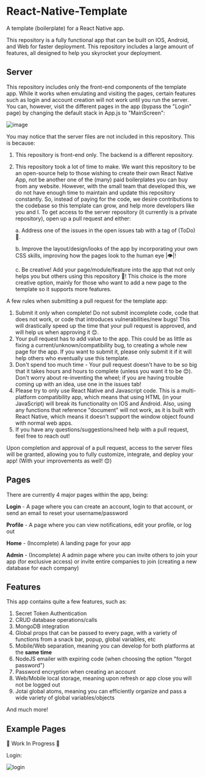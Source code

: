 # React-Native-Template
A template (boilerplate) for a React Native app.

This repository is a fully functional app that can be built on IOS, Android, and Web for faster deployment. This repository includes a large amount of features, all designed to help you skyrocket your deployment.

## Server

This repository includes only the front-end components of the template app. While it works when emulating and visiting the pages, certain features such as login and account creation will not work until you run the server. You can, however, visit the different pages in the app (bypass the "Login" page) by changing the default stack in App.js to "MainScreen":

![image](https://github.com/Javakian12/React-Native-Template/assets/89485382/55c408d3-109f-4401-b8b6-5cdc3f8afd6a)


You may notice that the server files are not included in this repository. This is because:

1. This repository is front-end only. The backend is a different repository.

2. This repository took a lot of time to make. We want this repository to be an open-source help to those wishing to create their own React Native App, not be another one of the (many) paid boilerplates you can buy from any website. However, with the small team that developed this, we do not have enough time to maintain and update this repository constantly. So, instead of paying for the code, we desire contributions to the codebase so this template can grow, and help more developers like you and I. To get access to the server repository (it currently is a private repository), open up a pull request and either:
  
   a. Address one of the issues in the open issues tab with a tag of (ToDo) 🚩.
   
   b. Improve the layout/design/looks of the app by incorporating your own CSS skills, improving how the pages look to the human eye |👁️|!
   
   c. Be creative! Add your page/module/feature into the app that not only helps you but others using this repository 🚀! This choice is the more creative option, mainly for those who want to add a new page to the template so it supports more features.

A few rules when submitting a pull request for the template app:
1. Submit it only when complete! Do not submit incomplete code, code that does not work, or code that introduces vulnerabilities/new bugs! This will drastically speed up the time that your pull request is approved, and will help us when approving it 😊.
2. Your pull request has to add value to the app. This could be as little as fixing a current/unknown/compatibility bug, to creating a whole new page for the app. If you want to submit it, please only submit it if it will help others who eventually use this template.
3. Don't spend too much time - Your pull request doesn't have to be so big that it takes hours and hours to complete (unless you want it to be 😊). Don't worry about re-inventing the wheel; if you are having trouble coming up with an idea, use one in the issues tab!
4. Please try to only use React Native and Javascript code. This is a multi-platform compatibility app, which means that using HTML (in your JavaScript) will break its functionality on IOS and Android. Also, using any functions that reference "document" will not work, as it is built with React Native, which means it doesn't support the window object found with normal web apps.
5. If you have any questions/suggestions/need help with a pull request, feel free to reach out!

Upon completion and approval of a pull request, access to the server files will be granted, allowing you to fully customize, integrate, and deploy your app! (With your improvements as well! 😊)

## Pages

There are currently 4 major pages within the app, being:

**Login** - A page where you can create an account, login to that account, or send an email to reset your username/password

**Profile** - A page where you can view notifications, edit your profile, or log out

**Home** - (Incomplete) A landing page for your app

**Admin** - (Incomplete) A admin page where you can invite others to join your app (for exclusive access) or invite entire companies to join (creating a new database for each company)

## Features
This app contains quite a few features, such as:

1. Secret Token Authentication
2. CRUD database operations/calls
3. MongoDB integration
4. Global props that can be passed to every page, with a variety of functions from a snack bar, popup, global variables, etc
5. Mobile/Web separation, meaning you can develop for both platforms at the **same time**
6. NodeJS emailer with expiring code (when choosing the option "forgot password")
7. Password encryption when creating an account
8. Web/Mobile local storage, meaning upon refresh or app close you will not be logged out
9. Jotai global atoms, meaning you can efficiently organize and pass a wide variety of global variables/objects

And much more!

## Example Pages

🚧 Work In Progress 🚧

Login:

![login](https://github.com/Javakian12/React-Native-Template/assets/89485382/994fa716-21f5-42be-a952-59e307c8e83d)


